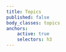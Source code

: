 ```yaml
---
title: Topics
published: false
body_classes: topics
anchors:
    active: true
    selectors: h3
---
```


